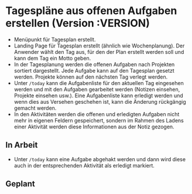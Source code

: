 # Tagespläne aus offenen Aufgaben erstellen (Version :VERSION)

- Menüpunkt für Tagesplan erstellt.
- Landing Page für Tagesplan erstellt (ähnlich wie Wochenplanung). Der Anwender wählt den Tag aus, für den der Plan erstellt werden soll und kann dem Tag ein Motto geben.
- In der Tagesplanung werden die offenen Aufgaben nach Projekten sortiert dargestellt. Jede Aufgabe kann auf den Tagesplan gesetzt werden. Projekte können auf den nächsten Tag verlegt werden.
- Unter `/today` kann die Aufgabenliste für den aktuellen Tag eingesehen werden und mit den Aufgaben gearbeitet werden (Notizen einsehen, Projekte einsehen usw.). Eine Aufgabenliste kann erledigt werden und wenn dies aus Versehen geschehen ist, kann die Änderung rückgängig gemacht werden.
- In den Aktivitäten werden die offenen und erledigten Aufgaben nicht mehr in eigenen Feldern gespeichert, sondern im Rahmen des Ladens einer Aktivität werden diese Informationen aus der Notiz gezogen.

## In Arbeit

- Unter `/today` kann eine Aufgabe abgehakt werden und dann wird diese auch in der entsprechenden Aktivität als erledigt markiert.

## Geplant
